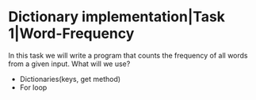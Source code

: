 # Dictionary implementation|Task 1|Word-Frequency

In this task we will write a program that counts the frequency of all words from a given input. 
What will we use?
* Dictionaries(keys, get method)
* For loop
